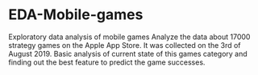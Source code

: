 # EDA-Mobile-games
Exploratory data analysis of mobile games
Analyze the data about 17000 strategy games on the Apple App Store. It was collected on the 3rd of August 2019. Basic analysis of current state of this games category and finding out the best feature to predict the game successes.
